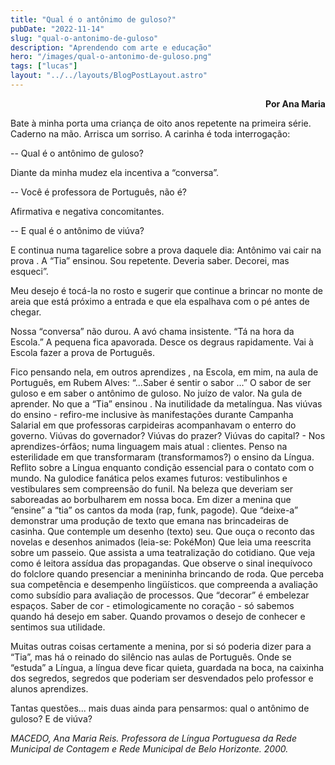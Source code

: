 ```yaml
---
title: "Qual é o antônimo de guloso?"
pubDate: "2022-11-14"
slug: "qual-o-antonimo-de-guloso"
description: "Aprendendo com arte e educação"
hero: "/images/qual-o-antonimo-de-guloso.png"
tags: ["lucas"]
layout: "../../layouts/BlogPostLayout.astro"
---
```


<p style='text-align: right;'> <strong> Por Ana Maria </strong> </p>


Bate à minha porta uma criança de oito anos repetente na primeira série. Caderno na mão. Arrisca um sorriso. A carinha é toda interrogação:

-- Qual é o antônimo de guloso?

Diante da minha mudez ela incentiva a “conversa”.

-- Você é professora de Português, não é?

Afirmativa e negativa concomitantes.

-- E qual é o antônimo de viúva?

E continua numa tagarelice sobre a prova daquele dia: Antônimo vai cair na prova . A “Tia” ensinou. Sou repetente. Deveria saber. Decorei, mas esqueci”.

Meu desejo é tocá-la no rosto e sugerir que continue a brincar no monte de areia que está próximo a entrada e que ela espalhava com o pé antes de chegar.

Nossa “conversa” não durou. A avó chama insistente. “Tá na hora da Escola.” A pequena fica apavorada. Desce os degraus rapidamente. Vai à Escola fazer a prova de Português.

Fico pensando nela, em outros aprendizes , na Escola, em mim, na aula de Português, em Rubem Alves: “...Saber é sentir o sabor ...” O sabor de ser guloso e em saber o antônimo de guloso. No juízo de valor. Na gula de aprender. No que a “Tia” ensinou . Na inutilidade da metalíngua. Nas viúvas do ensino - refiro-me inclusive às manifestações durante Campanha Salarial em que professoras carpideiras acompanhavam o enterro do governo. Viúvas do governador? Viúvas do prazer? Viúvas do capital? - Nos aprendizes-órfãos; numa linguagem mais atual : clientes. Penso na esterilidade em que transformaram (transformamos?) o ensino da Língua. Reflito sobre a Língua enquanto condição essencial para o contato com o mundo. Na gulodice fanática pelos exames futuros: vestibulinhos e vestibulares sem compreensão do funil. Na beleza que deveriam ser saboreadas ao borbulharem em nossa boca. Em dizer a menina que “ensine” a “tia” os cantos da moda (rap, funk, pagode). Que “deixe-a” demonstrar uma produção de texto que emana nas brincadeiras de casinha. Que contemple um desenho (texto) seu. Que ouça o reconto das novelas e desenhos animados (leia-se: PokéMon) Que leia uma reescrita sobre um passeio. Que assista a uma teatralização do cotidiano. Que veja como é leitora assídua das propagandas. Que observe o sinal inequívoco do folclore quando presenciar a menininha brincando de roda. Que perceba sua competência e desempenho lingüísticos. que compreenda a avaliação como subsídio para avaliação de processos. Que “decorar” é embelezar espaços. Saber de cor - etimologicamente no coração - só sabemos quando há desejo em saber. Quando provamos o desejo de conhecer e sentimos sua utilidade.

Muitas outras coisas certamente a menina, por si só poderia dizer para a “Tia”, mas há o reinado do silêncio nas aulas de Português. Onde se “estuda” a Língua, a língua deve ficar quieta, guardada na boca, na caixinha dos segredos, segredos que poderiam ser desvendados pelo professor e alunos aprendizes.

Tantas questões... mais duas ainda para pensarmos: qual o antônimo de guloso? E de viúva?


_MACEDO, Ana Maria Reis. Professora de Língua Portuguesa da Rede Municipal de Contagem e Rede Municipal de Belo Horizonte. 2000._
